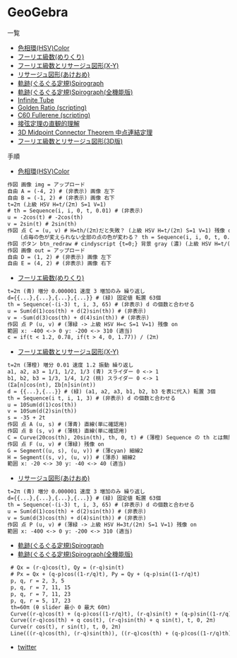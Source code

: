 GeoGebra
========

一覧
 - [色相環(HSV)Color](https://www.geogebra.org/m/hysdcz29)
 - [フーリエ級数(めりくり)](https://www.geogebra.org/m/ccbru6zw)
 - [フーリエ級数とリサージュ図形(X-Y)](https://www.geogebra.org/m/q5ezvbdn)
 - [リサージュ図形(あけおめ)](https://www.geogebra.org/m/wdj2tbap)
 - [軌跡(ぐるぐる定規)Spirograph](https://www.geogebra.org/m/ueesvwyu)
 - [軌跡(ぐるぐる定規)Spirograph(全機能版)](https://www.geogebra.org/m/wevkfgev)
 - [Infinite Tube](https://www.geogebra.org/m/acjx4ten)
 - [Golden Ratio (scripting)](https://www.geogebra.org/m/mrfk9vaf)
 - [C60 Fullerene (scripting)](https://www.geogebra.org/m/rfbr2awx)
 - [接弦定理の直観的理解](https://www.geogebra.org/m/dpshmmu4)
 - [3D Midpoint Connector Theorem 中点連結定理](https://www.geogebra.org/m/h65xdmwb)
 - [フーリエ級数とリサージュ図形(3D版)](https://www.geogebra.org/m/fznjbmcu)

手順
 - [色相環(HSV)Color](https://www.geogebra.org/m/hysdcz29)
```plain.txt
作図 画像 img = アップロード
自由 A = (-4, 2) # (非表示) 画像 左下
自由 B = (-1, 2) # (非表示) 画像 右下
t=2π (上級 HSV H=t/(2π) S=1 V=1)
# th = Sequence(i, i, 0, t, 0.01) # (非表示)
u = -2cos(t) # -2cos(th)
v = 2sin(t) # 2sin(th)
作図 点 C = (u, v) # H=th/(2π)だと失敗？ (上級 HSV H=t/(2π) S=1 V=1) 残像 on 点サイズ 8 点スタイル 縁無 サイズ 60
    (点毎の色が変えられない全部の点の色が変わる？ th = Sequence(i, i, 0, t, 0.01) が原因 解決)
作図 ボタン btn_redraw # cindyscript {t=0;} 背景 gray (濃) (上級 HSV H=t/(2π) S=1 V=1) 前景色のみ可変？
作図 画像 out = アップロード
自由 D = (1, 2) # (非表示) 画像 左下
自由 E = (4, 2) # (非表示) 画像 右下
```

 - [フーリエ級数(めりくり)](https://www.geogebra.org/m/ccbru6zw)
```plain.txt
t=2π (青) 増分 0.000001 速度 3 増加のみ 繰り返し
d={{...},{...},{...},{...}} # (緑) 固定値 転置 63個
th = Sequence(-(i-3) t, i, 3, 65) # (非表示) d の個数と合わせる
u = Sum(d(1)cos(th) + d(2)sin(th)) # (非表示)
v = -Sum(d(3)cos(th) + d(4)sin(th)) # (非表示)
作図 点 P (u, v) # (薄緑 -> 上級 HSV H=c S=1 V=1) 残像 on
範囲 x: -400 <-> 0 y: -200 <-> 310 (適当)
c = if(t < 1.2, 0.78, if(t > 4, 0, 1.77)) / (2π)
```

 - [フーリエ級数とリサージュ図形(X-Y)](https://www.geogebra.org/m/q5ezvbdn)
```plain.txt
t=2π (薄橙) 増分 0.01 速度 1.2 振動 繰り返し
a1, a2, a3 = 1/1, 1/2, 1/3 (青) スライダー 0 <-> 1
b1, b2, b3 = 1/3, 1/4, 1/2 (桃) スライダー 0 <-> 1
(Σa[n]cos(nt), Σb[n]sin(nt))
d = {{...},{...}} # (緑) (a1, a2, a3, b1, b2, b3 を表に代入) 転置 3個
th = Sequence(i t, i, 1, 3) # (非表示) d の個数と合わせる
u = 10Sum(d(1)cos(th))
v = 10Sum(d(2)sin(th))
s = -35 + 2t
作図 点 A (u, s) # (薄青) 直線(単に確認用)
作図 点 B (s, v) # (薄桃) 直線(単に確認用)
C = Curve(20cos(th), 20sin(th), th, 0, t) # (薄橙) Sequence の th とは無関係 ただし t と同期
作図 点 F (u, v) # (薄緑) 残像 on
G = Segment((u, s), (u, v)) # (薄cyan) 細線2
H = Segment((s, v), (u, v)) # (薄赤) 細線2
範囲 x: -20 <-> 30 y: -40 <-> 40 (適当)
```

 - [リサージュ図形(あけおめ)](https://www.geogebra.org/m/wdj2tbap)
```plain.txt
t=2π (青) 増分 0.000001 速度 3 増加のみ 繰り返し
d={{...},{...},{...},{...}} # (緑) 固定値 転置 63個
th = Sequence(-(i-3) t, i, 3, 65) # (非表示) d の個数と合わせる
u = Sum(d(1)cos(th) + d(2)sin(th)) # (非表示)
v = Sum(d(3)cos(th) + d(4)sin(th)) # (非表示)
作図 点 P (u, v) # (薄緑 -> 上級 HSV H=3t/(2π) S=1 V=1) 残像 on
範囲 x: -400 <-> 0 y: -200 <-> 310 (適当)
```

 - [軌跡(ぐるぐる定規)Spirograph](https://www.geogebra.org/m/ueesvwyu)
 - [軌跡(ぐるぐる定規)Spirograph(全機能版)](https://www.geogebra.org/m/wevkfgev)
```plain.txt
 # Qx = (r-q)cos(t), Qy = (r-q)sin(t)
 # Px = Qx + (q-p)cos((1-r/q)t), Py = Qy + (q-p)sin((1-r/q)t)
 p, q, r = 2, 3, 5
 p, q, r = 7, 11, 15
 p, q, r = 7, 11, 23
 p, q, r = 5, 17, 23
 th=60π (θ slider 最小 0 最大 60π)
 Curve((r-q)cos(t) + (q-p)cos((1-r/q)t), (r-q)sin(t) + (q-p)sin((1-r/q)t), t, 0, th)
 Curve((r-q)cos(th) + q cos(t), (r-q)sin(th) + q sin(t), t, 0, 2π)
 Curve(r cos(t), r sin(t), t, 0, 2π)
 Line(((r-q)cos(th), (r-q)sin(th)), ((r-q)cos(th) + (q-p)cos((1-r/q)th), (r-q)sin(th) + (q-p)sin((1-r/q)th)))
```

 - [twitter](https://twitter.com/nomissbowling/status/1012650562125324290)
